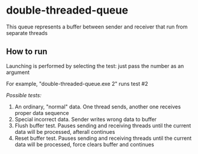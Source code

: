 # double-threaded-queue
This queue represents a buffer between sender and receiver that run from separate threads

## How to run
Launching is performed by selecting the test: just pass the number as an argument

For example, "double-threaded-queue.exe 2" runs test #2

*Possible tests:*
1. An ordinary, "normal" data. One thread sends, another one receives proper data sequence
2. Special incorrect data. Sender writes wrong data to buffer
3. Flush buffer test. Pauses sending and receiving threads until the current data will be processed, afterall continues
4. Reset buffer test. Pauses sending and receiving threads until the current data will be processed, force clears buffer and continues
